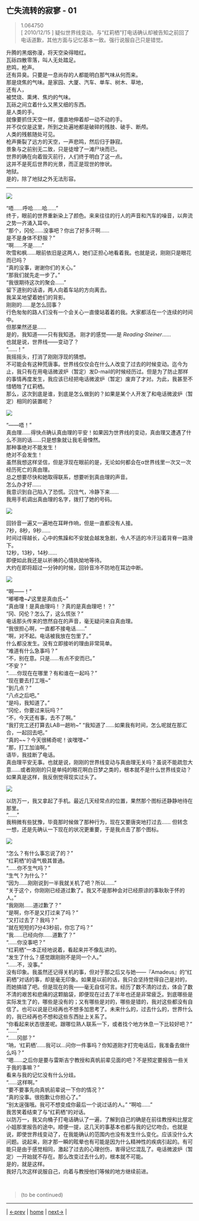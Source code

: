 ## 亡失流转的寂寥 - 01
> 1.064750  
> [ 2010/12/15 ] 疑似世界线变动。与“红莉栖”打电话确认却被告知之前回了电话道歉，其他方面与记忆基本一致。强行说服自己只是错觉。  

升腾的黑烟弥漫，将天空染得暗红。  
瓦砾四散零落，叫人无处踏足。  
悲鸣，枪声。  
还有异臭。只要是一息尚存的人都能明白那气味从何而来。  
那是烧焦的气味。是家园、大厦、汽车、单车、树木、草地，  
还有人，  
被焚烧、熏烤、焦灼的气味。  
瓦砾之间立着什么又黑又细的东西。  
是人类的手。  
就像要抓住天空一样，僵直地伸着却一动不动的手。  
并不仅仅是这里，所到之处遍地都是破碎的残肢、破手、断颅。  
人类的残骸随处可见。  
枪声撕裂了远方的天空，一声悲鸣，然后归于静寂。  
景象与之前别无二致，只是徒增了一滩尸块而已。  
世界的确在向着毁灭前行，人们终于明白了这一点。  
这并不是死后世界的光景，而正是现世的惨状。  
地狱。  
是的，除了地狱之外无法形容。  
<hr>

![](../img/0018-1.png)

“唔……呼哈……哈……”  
终于，眼前的世界重新染上了颜色。来来往往的行人的声音和汽车的噪音，以奔流之势一齐涌入耳中。  
“那个，冈伦……没事吧？你出了好多汗啊……  
 是不是身体不舒服？”  
“啊……不是……”  
吹雪和枫……眼前依旧是这两人，她们正担心地看着我。也就是说，刚刚只是眼花而已吗？  
“真的没事，谢谢你们的关心。”  
“那我们就先走一步了。”  
“我很期待这次的聚会……”  
留下道别的话语，两人向着车站的方向离去。  
我呆呆地望着她们的背影。  
刚刚的……是怎么回事？  
行色匆匆的路人们没有一个会关心一直傻站着着的我。大家都活在一个连续的时间中。  
但那果然还是……  
是的，我知道——只有我知道。
刚才的感觉——是 *Reading·Steiner*……  
也就是说，世界线——变动了？  
“……！”  
我摇摇头，打消了刚刚浮现的猜想。  
不可能会有这种荒唐事。世界线仅仅会在什么人改变了过去的时候变动。迄今为止，我只有在用电话微波炉（暂定）发D-mail的时候经历过。但是为了防止那样的事情再度发生，我应该已经把电话微波炉（暂定）废弃了才对。为此，我甚至不惜牺牲了红莉栖。  
那么，这次到底是谁，到底是怎么做到的？如果是某个人开发了和电话微波炉（暂定）相同的装置呢？  

![](../img/0051-1.png)

“——唔！”  
真由理……得快点确认真由理的平安！如果因为世界线的变动，真由理又遭遇了什么不测的话……只是想象就让我毛骨悚然。  
那种事绝对不能发生！  
绝对不会发生！  
虽然我想这样坚信，但是浮现在眼前的是，无论如何都会在α世界线里一次又一次经历死亡的真由理。  
总之想要尽快和她取得联系，想要听到真由理的声音。  
怎么办才好……  
我意识到自己陷入了恐慌。沉住气，冷静下来……  
我用手机调出真由理的名字，拨打了她的号码。  

![](../img/0051-2.png)

回铃音一遍又一遍地在耳畔作响，但是一直都没有人接。   
7秒，8秒，9秒……  
时间过得越长，心中的焦躁和不安就会越发急剧，令人不适的冷汗沿着背脊一路滑下。  
12秒，13秒，14秒……  
即便如此我还是以祈祷的心情执拗地等待。  
大约在即将超过一分钟的时候，回铃音冷不防地在耳边中断。  

![](../img/0051-3.png)

“啊——！”  
“嘟嘟噜~♪这里是真由氏~”  
“真由理！是真由理吗！？真的是真由理吧！？”  
“冈、冈伦？怎么了，这么慌张？”  
电话那头传来的悠然自在的声音，毫无疑问来自真由理。  
“我很担心啊，一直都不接电话……”  
“啊，对不起。电话被我放在包里了。”  
什么都没发生。没有立即接听的理由非常简单。  
“难道有什么急事吗？”  
“不，别在意。只是……有点不安而已。”  
“不安？”  
“……你现在在哪里？有和谁在一起吗？”  
“现在要去打工哦~”  
“到几点？”  
“八点之后吧。”  
“是吗，我知道了。”  
“冈伦，你要过来玩吗？”  
“不，今天还有事，去不了啊。”  
“我打完工还打算去LAB一趟哟~”
“我知道了……如果我有时间，怎么呢就在那汇合，一起回去吧。”  
“真的~~？今天很稀奇呢！诶嘿嘿~”  
“那，打工加油啊。”  
语毕，我挂断了电话。  
真由理平安无事。也就是说，刚刚的世界线变动与真由理无关吗？虽说不能疏忽大意……或者刚刚的只是单纯的眼花啊白日梦之类的，根本就不是什么世界线变动？如果真是这样，我反倒觉得现实过头了。  

![](../img/0051-4.png)

以防万一，我又拿起了手机。最近几天经常点的位置，果然那个图标还静静地待在那里。  
“……”  
我稍微有些犹豫，毕竟那时候做了那种行为，现在又要唐突地打过去……
但转念一想，还是先确认一下现在的状况更重要，于是我点击了那个图标。  

![](../img/0051-5.png)

“怎么？有什么事忘说了的？”  
“红莉栖”的语气极其普通。  
“……你不生气吗？”  
“生气？为什么？”  
“因为……刚刚说到一半我就关机了吧？所以……”  
“关于这个，你刚刚已经道过歉了。我又不是那种会对已经原谅的事耿耿于怀的人。”  
“我刚刚……道过歉了？”  
“是啊，你不是又打过来了吗？”  
“又打过去了？我吗？”  
“就在短短的7分43秒前，你忘了吗？”  
“我……已经向你……道歉了？”  
“……你没事吧？”  
“红莉栖”一本正经地说着，看起来并不像乱讲的。  
“发生了什么？感觉跟刚刚不是同一个人。”  
“……不，没事。”  
没有印象。我虽然还记得关机的事，但对于那之后又与她——『Amadeus』的“红莉栖”对话的事，却是毫无印象。如果是以前的话，我只会坚持觉得自己是对的，而她搞错了吧。但是现在的我——毫无自信可言。经历了数不清的过去，体会了数不清的艰苦和悲痛的这颗脑袋，即便现在过去了半年也还是非常疲乏。到底哪些是实际发生了的，哪些是没有的；又有哪些是对的，哪些是错的，我对这些都没有自信了。也可以说是已经再也不想多加思考了。未来什么的，过去什么的，世界什么的，我已经再也不想和这些东西扯上关系了。  
“你看起来状态很差呢。跟哪位熟人联系一下，或者找个地方休息一下比较好吧？”  
“……”  
“……冈部？”  
“呐，‘红莉栖’……我可以…问你一件事吗？你知道刚才打完电话后，我准备去做什么吗？”  
“嗯……之后你是要与雷斯吉宁教授和真帆前辈见面的吧？不是预定要报告一些关于我的事嘛？”  
看来与我的记忆没有什么分歧。  
“……这样啊。”  
“要不要事先向真帆前辈说一下你的情况？”  
“真的没事。很抱歉让你担心了。”  
“别太逞强哦。我可不想变成你最后一个说过话的人。”
“啊哈……”  
我苦笑着结束了与“红莉栖”的对话。  
以防万一，我又向桶子打电话确认了一遍，了解到自己的确是在前往教授和比屋定小姐那里报告的途中。顺便一提，这几天的事基本也都与我的记忆吻合。也就是说，即使世界线变动了，在我能确认的范围内也没有发生什么变化。应该没什么大问题。说起来，刚才那一瞬的眩晕也有可能是因为什么精神性的疾病引起的。有可能只是由于感觉相同，激起了过去的心理创伤，害得记忆混乱了。电话微波炉（暂定）一开始就不存在。那么改变过去什么的，根本就不可能。  
是的，就是这样。  
我好几次这样说服自己，向着与教授他们等候的地方继续前进。  


<br/>

> (to be continued)
---

| [←prev](./0050) | [home](../../) | [next→](./0052) |
